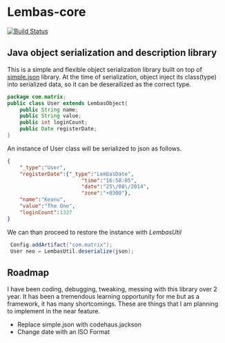 # Lembas-core

[![Build Status](https://travis-ci.org/anlcan/Lembas-core.svg?branch=master)](https://travis-ci.org/anlcan/Lembas-core)

## Java object serialization and description library

This is a simple and flexible object serialization library built on top of [simple.json](https://code.google.com/p/json-simple/) library. At the time of serialization, object
inject its class(type) into serialized data, so it can be deserailized as the correct type.

``` java
package com.matrix;
public class User extends LembasObject{
    public String name;
    public String value;
    public int loginCount;
    public Date registerDate;
}
```

An instance of User class will be serialized to json as follows.

```json
{
    "_type":"User",
    "registerDate":{"_type":"LembasDate",
                        "time":"16:58:05",
                        "date":"25\/08\/2014",
                        "zone":"+0300"},
    "name":"Keanu",
    "value":"The One",
    "loginCount":1337
}
```

We can  than proceed to restore the instance with *LembasUtil*
``` java
 Config.addArtifact("com.matrix");
 User neo = LembasUtil.deserialize(json);
```




## Roadmap

I have been coding, debugging, tweaking, messing with this library over 2 year. It has been a tremendous
 learning opportunity for me but as a framework, it has many shortcomings.
These are things that I am planning to implement in the near feature.

- Replace simple.json with codehaus.jackson
- Change date with an ISO Format



